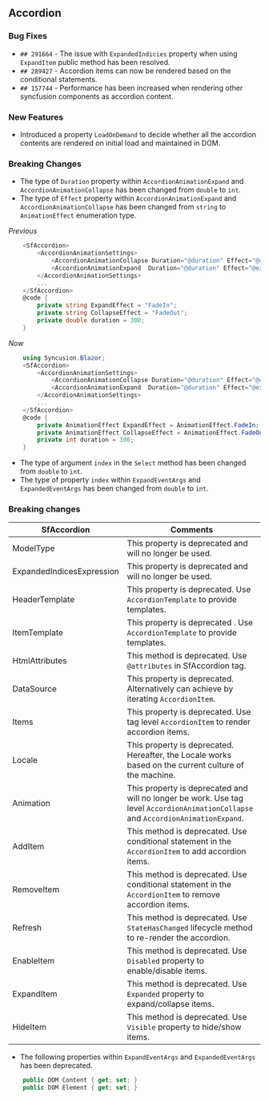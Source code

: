 ##  Accordion

###    Bug Fixes

- `## 291664` - The issue with `ExpandedIndicies` property when using `ExpandItem` public method has been resolved.
- `## 289427` - Accordion items can now be rendered based on the conditional statements.
- `## 157744` - Performance has been increased when rendering other syncfusion components as accordion content.

###    New Features

- Introduced a property `LoadOnDemand` to decide whether all the accordion contents are rendered on initial load and maintained in DOM.

###    Breaking Changes

- The type of `Duration` property within `AccordionAnimationExpand` and `AccordionAnimationCollapse` has been changed from `double` to `int`.
- The type of `Effect` property within `AccordionAnimationExpand` and `AccordionAnimationCollapse` has been changed from `string` to `AnimationEffect` enumeration type.

*Previous*

```csharp
    <SfAccordion>
        <AccordionAnimationSettings>
            <AccordionAnimationCollapse Duration="@duration" Effect="@collapseEffect"></AccordionAnimationCollapse>
            <AccordionAnimationExpand  Duration="@duration" Effect="@expandEffect"></AccordionAnimationExpand>
        </AccordionAnimationSettings>
        ...
    </SfAccordion>
    @code {
        private string ExpandEffect = "FadeIn";
        private string CollapseEffect = "FadeOut";
        private double duration = 300;
    }
```

*Now*

```csharp
    using Syncusion.Blazor;
    <SfAccordion>
        <AccordionAnimationSettings>
            <AccordionAnimationCollapse Duration="@duration" Effect="@collapseEffect"></AccordionAnimationCollapse>
            <AccordionAnimationExpand  Duration="@duration" Effect="@expandEffect"></AccordionAnimationExpand>
        </AccordionAnimationSettings>
        ...
    </SfAccordion>
    @code {
        private AnimationEffect ExpandEffect = AnimationEffect.FadeIn;
        private AnimationEffect CollapseEffect = AnimationEffect.FadeOut;
        private int duration = 300;
    }
```

- The type of argument `index` in the `Select` method has been changed from `double` to `int`.
- The type of property `index` within `ExpandEventArgs` and `ExpandedEventArgs` has been changed from `double` to `int`.

### Breaking changes

SfAccordion | Comments
-----|-----
ModelType | This property is deprecated and will no longer be used.
ExpandedIndicesExpression | This property is deprecated and will no longer be used.
HeaderTemplate | This property is deprecated. Use `AccordionTemplate` to provide templates.
ItemTemplate | This property is deprecated . Use `AccordionTemplate` to provide templates.
HtmlAttributes | This method is deprecated. Use `@attributes` in SfAccordion tag.
DataSource | This property is deprecated. Alternatively can achieve by iterating `AccordionItem`.
Items | This property is deprecated. Use tag level `AccordionItem` to render accordion items.
Locale | This property is deprecated. Hereafter, the Locale works based on the current culture of the machine.
Animation | This property is deprecated and will no longer be work. Use tag level `AccordionAnimationCollapse` and `AccordionAnimationExpand`.
AddItem | This method is deprecated. Use conditional statement in the `AccordionItem` to add accordion items.
RemoveItem | This method is deprecated. Use conditional statement in the `AccordionItem` to remove accordion items.
Refresh | This method is deprecated. Use `StateHasChanged` lifecycle method to re-render the accordion.
EnableItem | This method is deprecated. Use `Disabled` property to enable/disable items.
ExpandItem | This method is deprecated. Use `Expanded` property to expand/collapse items.
HideItem | This method is deprecated. Use `Visible` property to hide/show items.

- The following properties within `ExpandEventArgs` and `ExpandedEventArgs` has been deprecated.

```csharp
    public DOM Content { get; set; }
    public DOM Element { get; set; }
```


